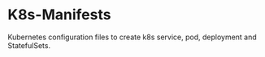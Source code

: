 # K8s-Manifests
Kubernetes configuration files to create k8s service, pod, deployment and StatefulSets.
